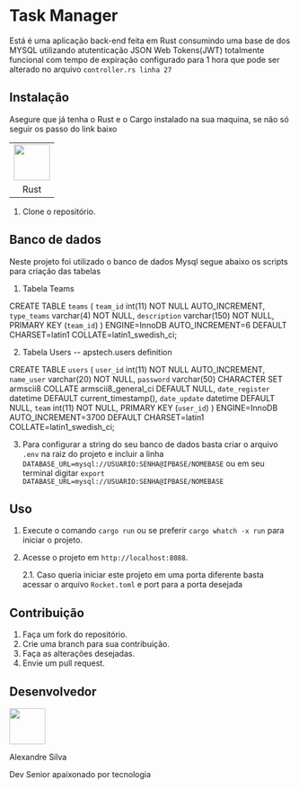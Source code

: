 # Task Manager


 Está é uma aplicação back-end feita em Rust consumindo uma base de dos MYSQL utilizando atutenticação JSON Web Tokens(JWT) totalmente funcional com tempo de expiração configurado para 1 hora que pode ser alterado no arquivo `controller.rs linha 27`

## Instalação
Asegure que já tenha o Rust e o Cargo instalado na sua maquina, se não só seguir os passo do link baixo

<table>
<tr>
<td align="center"><a href="https://www.rust-lang.org/pt-BR/learn/get-started" target="_blank" rel="noreferrer noopener" title="Instalar Rust"><img src="https://static-00.iconduck.com/assets.00/file-type-rust-icon-256x256-f81hgcmj.png" width="64" /></td>
</tr>
<tr>
<td align="center">Rust</td>
</tr>
</table>

1. Clone o repositório.

## Banco de dados
Neste projeto foi utilizado o banco de dados Mysql segue abaixo os scripts para criação das tabelas
1. Tabela Teams

CREATE TABLE `teams` (
  `team_id` int(11) NOT NULL AUTO_INCREMENT,
  `type_teams` varchar(4) NOT NULL,
  `description` varchar(150) NOT NULL,
  PRIMARY KEY (`team_id`)
) ENGINE=InnoDB AUTO_INCREMENT=6 DEFAULT CHARSET=latin1 COLLATE=latin1_swedish_ci;

2. Tabela Users
-- apstech.users definition

CREATE TABLE `users` (
  `user_id` int(11) NOT NULL AUTO_INCREMENT,
  `name_user` varchar(20) NOT NULL,
  `password` varchar(50) CHARACTER SET armscii8 COLLATE armscii8_general_ci DEFAULT NULL,
  `date_register` datetime DEFAULT current_timestamp(),
  `date_update` datetime DEFAULT NULL,
  `team` int(11) NOT NULL,
  PRIMARY KEY (`user_id`)
) ENGINE=InnoDB AUTO_INCREMENT=3700 DEFAULT CHARSET=latin1 COLLATE=latin1_swedish_ci;

3. Para configurar a string do seu banco de dados basta criar o arquivo `.env` na raiz do projeto e incluir a linha `DATABASE_URL=mysql://USUARIO:SENHA@IPBASE/NOMEBASE` ou em seu terminal digitar `export DATABASE_URL=mysql://USUARIO:SENHA@IPBASE/NOMEBASE`
   
## Uso

1. Execute o comando `cargo run` ou se preferir `cargo whatch -x run` para iniciar o projeto.
2. Acesse o projeto em `http://localhost:8088`.
   
   2.1. Caso queria iniciar este projeto em uma porta diferente basta acessar o arquivo `Rocket.toml` e port para a porta desejada

## Contribuição

1. Faça um fork do repositório.
2. Crie uma branch para sua contribuição.
3. Faça as alterações desejadas.
4. Envie um pull request.

## Desenvolvedor
<img src="[https://scontent.fgru17-1.fna.fbcdn.net/v/t39.30808-1/310680803_5864470323564365_8168816820447016518_n.jpg?stp=dst-jpg_p200x200&_nc_cat=104&ccb=1-7&_nc_sid=7206a8&_nc_eui2=AeEadTE2Jx1deixSCz3hIEhnjtuZX7e2MMuO25lft7Ywy0F3sTdQl7gwX9l-t60eiUWEQE_jnVC1_wIqvN14O8Fs&_nc_ohc=hizvs__1QTcAX8OACQA&_nc_ht=scontent.fgru17-1.fna&oh=00_AfDeEBWemBdCe4DtSYixTH140u8CB9I5WjX9G37GWT8RYA&oe=649EC87B](https://scontent.fcgh5-1.fna.fbcdn.net/v/t39.30808-6/310680803_5864470323564365_8168816820447016518_n.jpg?_nc_cat=104&ccb=1-7&_nc_sid=09cbfe&_nc_ohc=tvpzRvh19VwAX8hHJZx&_nc_zt=23&_nc_ht=scontent.fcgh5-1.fna&oh=00_AfDs0qaOAFyk6bdQJxZKAcVWPkLdlU8SKXWZ6vLrA6GdXA&oe=64BBDDB9)https://scontent.fcgh5-1.fna.fbcdn.net/v/t39.30808-6/310680803_5864470323564365_8168816820447016518_n.jpg?_nc_cat=104&ccb=1-7&_nc_sid=09cbfe&_nc_ohc=tvpzRvh19VwAX8hHJZx&_nc_zt=23&_nc_ht=scontent.fcgh5-1.fna&oh=00_AfDs0qaOAFyk6bdQJxZKAcVWPkLdlU8SKXWZ6vLrA6GdXA&oe=64BBDDB9" width="64" />

Alexandre Silva

Dev Senior apaixonado por tecnologia

